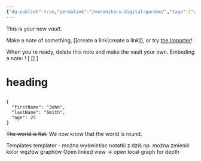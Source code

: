```yaml
---
{"dg-publish":true,"permalink":"/veranika-s-digital-garden/","tags":["gardenEntry"]}
---
```




This is your new *vault*.

Make a note of something, [[create a link\|create a link]], or try [the Importer](https://help.obsidian.md/Plugins/Importer)!

When you're ready, delete this note and make the vault your own.
Embeding a  note: ! [ [] ]


<div class="transclusion internal-embed is-loaded"><div class="markdown-embed">



# heading
##
```  
{  
  "firstName": "John",  
  "lastName": "Smith",  
  "age": 25  
}  
```





~~The world is flat.~~ We now know that the world is round.


</div></div>



Templates
templater - można wyświetlac notatki z dziś np.
można zmienić kolor węzłów graphów
Open linked view -> open local graph for depth